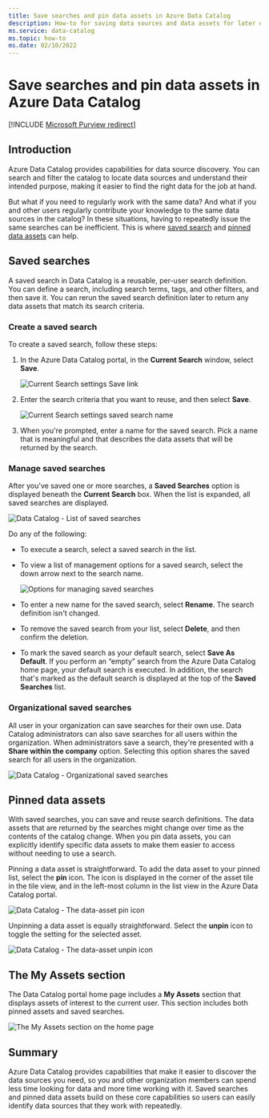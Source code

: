 ```yaml
---
title: Save searches and pin data assets in Azure Data Catalog
description: How-to for saving data sources and data assets for later use in Azure Data Catalog.
ms.service: data-catalog
ms.topic: how-to
ms.date: 02/10/2022
---
```

# Save searches and pin data assets in Azure Data Catalog

[!INCLUDE [Microsoft Purview redirect](includes/catalog-to-purview-migration-flag.md)]

## Introduction

Azure Data Catalog provides capabilities for data source discovery. You can search and filter the catalog to locate data sources and understand their intended purpose, making it easier to find the right data for the job at hand.

But what if you need to regularly work with the same data? And what if you and other users regularly contribute your knowledge to the same data sources in the catalog? In these situations, having to repeatedly issue the same searches can be inefficient. This is where [saved search](#saved-searches) and [pinned data assets](#pinned-data-assets) can help.

## Saved searches

A saved search in Data Catalog is a reusable, per-user search definition. You can define a search, including search terms, tags, and other filters, and then save it. You can rerun the saved search definition later to return any data assets that match its search criteria.

### Create a saved search

To create a saved search, follow these steps:

1. In the Azure Data Catalog portal, in the **Current Search** window, select **Save**. 

    ![Current Search settings Save link](./media/data-catalog-how-to-save-pin/01-save-option.png) 

1. Enter the search criteria that you want to reuse, and then select **Save**.

    ![Current Search settings saved search name](./media/data-catalog-how-to-save-pin/02-name.png)

1. When you're prompted, enter a name for the saved search. Pick a name that is meaningful and that describes the data assets that will be returned by the search.

### Manage saved searches

After you've saved one or more searches, a **Saved Searches** option is displayed beneath the **Current Search** box. When the list is expanded, all saved searches are displayed.

 ![Data Catalog - List of saved searches](./media/data-catalog-how-to-save-pin/03-list.png)

Do any of the following:

* To execute a search, select a saved search in the list.

* To view a list of management options for a saved search, select the down arrow next to the search name.

    ![Options for managing saved searches](./media/data-catalog-how-to-save-pin/04-managing.png)

* To enter a new name for the saved search, select **Rename**. The search definition isn't changed.

* To remove the saved search from your list, select **Delete**, and then confirm the deletion.

* To mark the saved search as your default search, select **Save As Default**. If you perform an “empty” search from the Azure Data Catalog home page, your default search is executed. In addition, the search that's marked as the default search is displayed at the top of the **Saved Searches** list.

### Organizational saved searches

All user in your organization can save searches for their own use. Data Catalog administrators can also save searches for all users within the organization. When administrators save a search, they're presented with a **Share within the company** option. Selecting this option shares the saved search for all users in the organization.

 ![Data Catalog - Organizational saved searches](./media/data-catalog-how-to-save-pin/08-organizational-saved-search.png)

## Pinned data assets

With saved searches, you can save and reuse search definitions. The data assets that are returned by the searches might change over time as the contents of the catalog change. When you pin data assets, you can explicitly identify specific data assets to make them easier to access without needing to use a search.

Pinning a data asset is straightforward. To add the data asset to your pinned list, select the **pin** icon. The icon is displayed in the corner of the asset tile in the tile view, and in the left-most column in the list view in the Azure Data Catalog portal.

![Data Catalog - The data-asset pin icon](./media/data-catalog-how-to-save-pin/05-pinning.png)

Unpinning a data asset is equally straightforward. Select the **unpin** icon to toggle the setting for the selected asset.

![Data Catalog - The data-asset unpin icon](./media/data-catalog-how-to-save-pin/06-unpinning.png)

## The My Assets section

The Data Catalog portal home page includes a **My Assets** section that displays assets of interest to the current user. This section includes both pinned assets and saved searches.

![The My Assets section on the home page](./media/data-catalog-how-to-save-pin/07-my-assets.png)

## Summary

Azure Data Catalog provides capabilities that make it easier to discover the data sources you need, so you and other organization members can spend less time looking for data and more time working with it. Saved searches and pinned data assets build on these core capabilities so users can easily identify data sources that they work with repeatedly.

